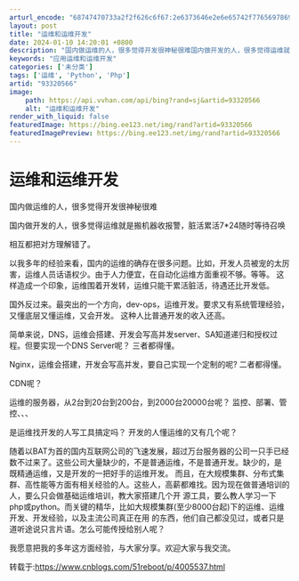 ```yaml
---
arturl_encode: "68747470733a2f2f626c6f67:2e6373646e2e6e65742f77656978696e5f3333373734363135:2f61727469636c652f64657461696c732f3933333230353636"
layout: post
title: "运维和运维开发"
date: 2024-01-10 14:20:01 +0800
description: "国内做运维的人，很多觉得开发很神秘很难国内做开发的人，很多觉得运维就是搬机器收报警，脏活累活7*以我"
keywords: "应用运维和运维开发"
categories: ['未分类']
tags: ['运维', 'Python', 'Php']
artid: "93320566"
image:
    path: https://api.vvhan.com/api/bing?rand=sj&artid=93320566
    alt: "运维和运维开发"
render_with_liquid: false
featuredImage: https://bing.ee123.net/img/rand?artid=93320566
featuredImagePreview: https://bing.ee123.net/img/rand?artid=93320566
---
```


# 运维和运维开发

国内做运维的人，很多觉得开发很神秘很难

国内做开发的人，很多觉得运维就是搬机器收报警，脏活累活7\*24随时等待召唤

相互都把对方理解错了。

以我多年的经验来看，国内的运维的确存在很多问题。比如，开发人员被宠的太厉害，运维人员话语权少。由于人力便宜，在自动化运维方面重视不够。等等。 这样造成一个印象，运维围着开发转，运维只能干累活脏活，待遇还比开发低。

国外反过来。最突出的一个方向，dev-ops，运维开发。要求又有系统管理经验，又懂底层又懂运维，又会开发。 这种人比普通开发的收入还高。

简单来说，DNS，运维会搭建、开发会写高并发server、SA知道递归和授权过程。但要实现一个DNS Server呢？ 三者都得懂。

Nginx，运维会搭建，开发会写高并发，要自己实现一个定制的呢? 二者都得懂。

CDN呢？

运维的服务器，从2台到20台到200台，到2000台20000台呢？ 监控、部署、管控、、、

是运维找开发的人写工具搞定吗？ 开发的人懂运维的又有几个呢？

随着以BAT为首的国内互联网公司的飞速发展，超过万台服务器的公司一只手已经数不过来了。这些公司大量缺少的，不是普通运维，不是普通开发。缺少的，是 既精通运维，又是开发的一把好手的运维开发。 而且，在大规模集群、分布式集群、高性能等方面有相关经验的人。这些人，高薪都难找。因为现在做普通培训的人，要么只会做基础运维培训，教大家搭建几个开 源工具，要么教人学习一下php或python。而关键的精华，比如大规模集群(至少8000台起)下的运维、运维开发、开发经验，以及主流公司真正在用 的东西，他们自己都没见过，或者只是道听途说只言片语。怎么可能传授给别人呢？

我愿意把我的多年这方面经验，与大家分享。欢迎大家与我交流。
  
<div id="xunlei\_com\_thunder\_helper\_plugin\_d462f475-c18e-46be-bd10-327458d045bd"></div>

转载于:https://www.cnblogs.com/51reboot/p/4005537.html